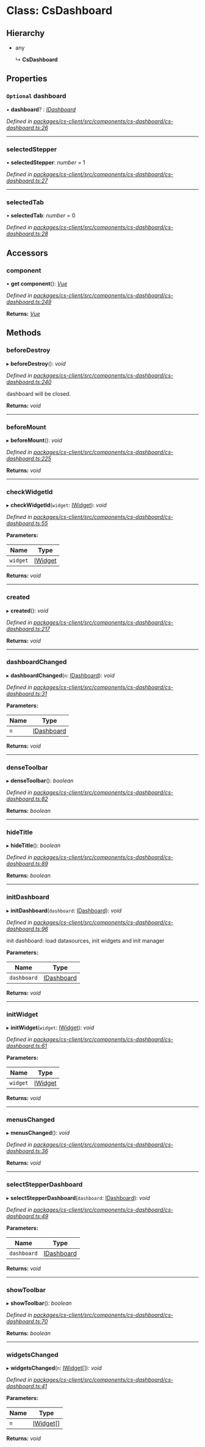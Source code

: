 # Class: CsDashboard

## Hierarchy

* any

  ↳ **CsDashboard**

## Properties

### `Optional` dashboard

• **dashboard**? : *[IDashboard](../interfaces/_cs_core_src_dashboard_dashboard_.idashboard.md)*

*Defined in [packages/cs-client/src/components/cs-dashboard/cs-dashboard.ts:26](https://github.com/TNOCS/csnext/blob/34474da7/packages/cs-client/src/components/cs-dashboard/cs-dashboard.ts#L26)*

___

###  selectedStepper

• **selectedStepper**: *number* = 1

*Defined in [packages/cs-client/src/components/cs-dashboard/cs-dashboard.ts:27](https://github.com/TNOCS/csnext/blob/34474da7/packages/cs-client/src/components/cs-dashboard/cs-dashboard.ts#L27)*

___

###  selectedTab

• **selectedTab**: *number* = 0

*Defined in [packages/cs-client/src/components/cs-dashboard/cs-dashboard.ts:28](https://github.com/TNOCS/csnext/blob/34474da7/packages/cs-client/src/components/cs-dashboard/cs-dashboard.ts#L28)*

## Accessors

###  component

• **get component**(): *[Vue](../interfaces/_cs_client_src_index_._vue_types_vue_.vue.md)*

*Defined in [packages/cs-client/src/components/cs-dashboard/cs-dashboard.ts:249](https://github.com/TNOCS/csnext/blob/34474da7/packages/cs-client/src/components/cs-dashboard/cs-dashboard.ts#L249)*

**Returns:** *[Vue](../interfaces/_cs_client_src_index_._vue_types_vue_.vue.md)*

## Methods

###  beforeDestroy

▸ **beforeDestroy**(): *void*

*Defined in [packages/cs-client/src/components/cs-dashboard/cs-dashboard.ts:240](https://github.com/TNOCS/csnext/blob/34474da7/packages/cs-client/src/components/cs-dashboard/cs-dashboard.ts#L240)*

dashboard will be closed.

**Returns:** *void*

___

###  beforeMount

▸ **beforeMount**(): *void*

*Defined in [packages/cs-client/src/components/cs-dashboard/cs-dashboard.ts:225](https://github.com/TNOCS/csnext/blob/34474da7/packages/cs-client/src/components/cs-dashboard/cs-dashboard.ts#L225)*

**Returns:** *void*

___

###  checkWidgetId

▸ **checkWidgetId**(`widget`: [IWidget](../interfaces/_cs_core_src_widget_widget_.iwidget.md)): *void*

*Defined in [packages/cs-client/src/components/cs-dashboard/cs-dashboard.ts:55](https://github.com/TNOCS/csnext/blob/34474da7/packages/cs-client/src/components/cs-dashboard/cs-dashboard.ts#L55)*

**Parameters:**

Name | Type |
------ | ------ |
`widget` | [IWidget](../interfaces/_cs_core_src_widget_widget_.iwidget.md) |

**Returns:** *void*

___

###  created

▸ **created**(): *void*

*Defined in [packages/cs-client/src/components/cs-dashboard/cs-dashboard.ts:217](https://github.com/TNOCS/csnext/blob/34474da7/packages/cs-client/src/components/cs-dashboard/cs-dashboard.ts#L217)*

**Returns:** *void*

___

###  dashboardChanged

▸ **dashboardChanged**(`n`: [IDashboard](../interfaces/_cs_core_src_dashboard_dashboard_.idashboard.md)): *void*

*Defined in [packages/cs-client/src/components/cs-dashboard/cs-dashboard.ts:31](https://github.com/TNOCS/csnext/blob/34474da7/packages/cs-client/src/components/cs-dashboard/cs-dashboard.ts#L31)*

**Parameters:**

Name | Type |
------ | ------ |
`n` | [IDashboard](../interfaces/_cs_core_src_dashboard_dashboard_.idashboard.md) |

**Returns:** *void*

___

###  denseToolbar

▸ **denseToolbar**(): *boolean*

*Defined in [packages/cs-client/src/components/cs-dashboard/cs-dashboard.ts:82](https://github.com/TNOCS/csnext/blob/34474da7/packages/cs-client/src/components/cs-dashboard/cs-dashboard.ts#L82)*

**Returns:** *boolean*

___

###  hideTitle

▸ **hideTitle**(): *boolean*

*Defined in [packages/cs-client/src/components/cs-dashboard/cs-dashboard.ts:89](https://github.com/TNOCS/csnext/blob/34474da7/packages/cs-client/src/components/cs-dashboard/cs-dashboard.ts#L89)*

**Returns:** *boolean*

___

###  initDashboard

▸ **initDashboard**(`dashboard`: [IDashboard](../interfaces/_cs_core_src_dashboard_dashboard_.idashboard.md)): *void*

*Defined in [packages/cs-client/src/components/cs-dashboard/cs-dashboard.ts:96](https://github.com/TNOCS/csnext/blob/34474da7/packages/cs-client/src/components/cs-dashboard/cs-dashboard.ts#L96)*

init dashboard: load datasources, init widgets and init manager

**Parameters:**

Name | Type |
------ | ------ |
`dashboard` | [IDashboard](../interfaces/_cs_core_src_dashboard_dashboard_.idashboard.md) |

**Returns:** *void*

___

###  initWidget

▸ **initWidget**(`widget`: [IWidget](../interfaces/_cs_core_src_widget_widget_.iwidget.md)): *void*

*Defined in [packages/cs-client/src/components/cs-dashboard/cs-dashboard.ts:61](https://github.com/TNOCS/csnext/blob/34474da7/packages/cs-client/src/components/cs-dashboard/cs-dashboard.ts#L61)*

**Parameters:**

Name | Type |
------ | ------ |
`widget` | [IWidget](../interfaces/_cs_core_src_widget_widget_.iwidget.md) |

**Returns:** *void*

___

###  menusChanged

▸ **menusChanged**(): *void*

*Defined in [packages/cs-client/src/components/cs-dashboard/cs-dashboard.ts:36](https://github.com/TNOCS/csnext/blob/34474da7/packages/cs-client/src/components/cs-dashboard/cs-dashboard.ts#L36)*

**Returns:** *void*

___

###  selectStepperDashboard

▸ **selectStepperDashboard**(`dashboard`: [IDashboard](../interfaces/_cs_core_src_dashboard_dashboard_.idashboard.md)): *void*

*Defined in [packages/cs-client/src/components/cs-dashboard/cs-dashboard.ts:49](https://github.com/TNOCS/csnext/blob/34474da7/packages/cs-client/src/components/cs-dashboard/cs-dashboard.ts#L49)*

**Parameters:**

Name | Type |
------ | ------ |
`dashboard` | [IDashboard](../interfaces/_cs_core_src_dashboard_dashboard_.idashboard.md) |

**Returns:** *void*

___

###  showToolbar

▸ **showToolbar**(): *boolean*

*Defined in [packages/cs-client/src/components/cs-dashboard/cs-dashboard.ts:70](https://github.com/TNOCS/csnext/blob/34474da7/packages/cs-client/src/components/cs-dashboard/cs-dashboard.ts#L70)*

**Returns:** *boolean*

___

###  widgetsChanged

▸ **widgetsChanged**(`n`: [IWidget](../interfaces/_cs_core_src_widget_widget_.iwidget.md)[]): *void*

*Defined in [packages/cs-client/src/components/cs-dashboard/cs-dashboard.ts:41](https://github.com/TNOCS/csnext/blob/34474da7/packages/cs-client/src/components/cs-dashboard/cs-dashboard.ts#L41)*

**Parameters:**

Name | Type |
------ | ------ |
`n` | [IWidget](../interfaces/_cs_core_src_widget_widget_.iwidget.md)[] |

**Returns:** *void*
